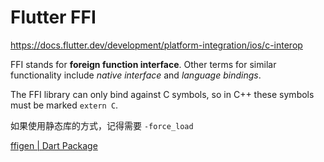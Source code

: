 # Flutter FFI

<https://docs.flutter.dev/development/platform-integration/ios/c-interop>

FFI stands for **foreign function interface**. Other terms for similar functionality include _native interface_ and _language bindings_.

The FFI library can only bind against C symbols, so in C++ these symbols must be marked `extern C`.

如果使用静态库的方式，记得需要 `-force_load`

[ffigen | Dart Package](https://pub.dev/packages/ffigen)
